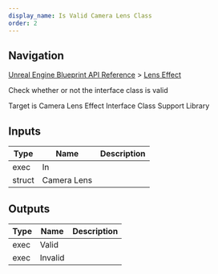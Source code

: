 ```yaml
---
display_name: Is Valid Camera Lens Class
order: 2
---
```

## Navigation

[Unreal Engine Blueprint API Reference](https://dev.epicgames.com/documentation/en-us/unreal-engine/BlueprintAPI) > [Lens Effect](https://dev.epicgames.com/documentation/en-us/unreal-engine/BlueprintAPI/LensEffect)

Check whether or not the interface class is valid

Target is Camera Lens Effect Interface Class Support Library

## Inputs

| Type | Name | Description |
| --- | --- | --- |
| exec | In |  |
| struct | Camera Lens |  |

## Outputs

| Type | Name | Description |
| --- | --- | --- |
| exec | Valid |  |
| exec | Invalid |  |
